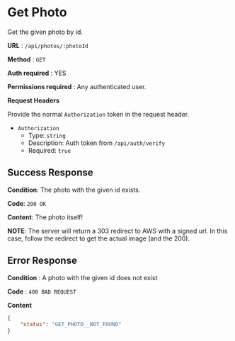 # Get Photo

Get the given photo by id.

**URL** : `/api/photos/:photoId`

**Method** : `GET`

**Auth required** : YES

**Permissions required** : Any authenticated user.

**Request Headers**

Provide the normal `Authorization` token in the request header.

* `Authorization`
  * Type: `string`
  * Description: Auth token from `/api/auth/verify`
  * Required: `true`

## Success Response

**Condition**: The photo with the given id exists.

**Code**: `200 OK`

**Content**: The photo itself!

**NOTE**: The server will return a 303 redirect to AWS with a signed url. In this case, follow the redirect to get the actual image (and the 200).

## Error Response

**Condition** : A photo with the given id does not exist

**Code** : `400 BAD REQUEST`

**Content**

```json
{
    "status": "GET_PHOTO__NOT_FOUND"
}
```
